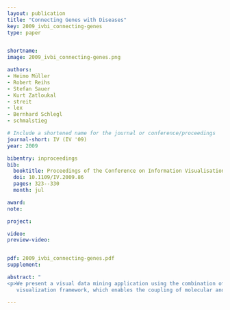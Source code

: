 ```yaml
---
layout: publication
title: "Connecting Genes with Diseases"
key: 2009_ivbi_connecting-genes
type: paper


shortname:
image: 2009_ivbi_connecting-genes.png

authors:
- Heimo Müller
- Robert Reihs
- Stefan Sauer
- Kurt Zatloukal
- streit
- lex
- Bernhard Schlegl
- schmalstieg

# Include a shortened name for the journal or conference/proceedings
journal-short: IV (IV '09)
year: 2009

bibentry: inproceedings
bib:
  booktitle: Proceedings of the Conference on Information Visualisation (IV '09)
  doi: 10.1109/IV.2009.86
  pages: 323--330
  month: jul

award: 
note: 

project:

video:
preview-video:


pdf: 2009_ivbi_connecting-genes.pdf
supplement:

abstract: "
<p>We present a visual data mining application using the combination of clinical data, pathways and biomolecular data. Using pathways to navigate and filter the clinical and molecular data allows a more systematic and efficient investigation of problems in modern life science. A multiplicity of hypotheses can be evaluated in the same period of time, enabling a much better exploitation of the data. We present a system for data preprocessing and automatic classification, a set of visualization views and finally the integration of the views in the Caleydo
   visualization framework, which enables the coupling of molecular and a broad spectrum of clinical data. With the help of the Caleydo framework the medical expert can identify connections between genetic parameters, patient subgroups, and drug responses in an intuitive way.</p>"

---
```




